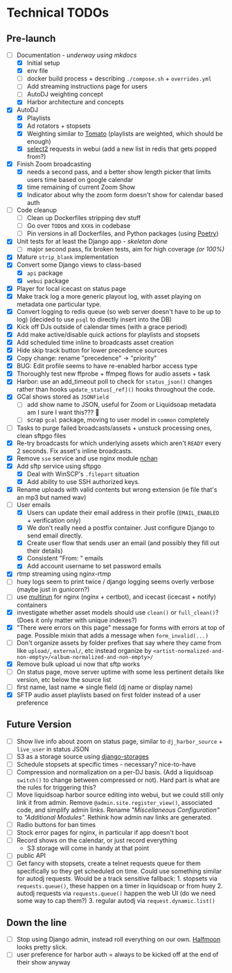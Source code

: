 # Technical TODOs

## Pre-launch

- [ ] Documentation - _underway using mkdocs_
    - [x] Initial setup
    - [x] env file
    - [ ] docker build process + describing `./compose.sh` + `overrides.yml`
    - [ ] Add streaming instructions page for users
    - [ ] AutoDJ weighting concept
    - [x] Harbor architecture and concepts
- [x] AutoDJ
    - [x] Playlists
    - [x] Ad rotators + stopsets
    - [x] Weighting similar to [Tomato](https://github.com/dtcooper/tomato) (playlists are weighted,
      which should be enough)
    - [x] [select2](https://django-easy-select2.readthedocs.io/) requests in webui (add a new list in
        redis that gets popped from?)
- [x] Finish Zoom broadcasting
    - [x] needs a second pass, and a better show length picker that limits users time based on google calendar
    - [x] time remaining of current Zoom Show
    - [x] Indicator about why the zoom form doesn't show for calendar based auth
- [ ] Code cleanup
    - [ ] Clean up Dockerfiles stripping dev stuff
    - [ ] Go over `TODO`s and `XXX`s in codebase
    - [ ] Pin versions in all Dockerfiles, and Python packages (using [Poetry](https://python-poetry.org/))
- [x] Unit tests for at least the Django app - _skeleton done_
    - [ ] major second pass, fix broken tests, aim for high coverage _(or 100%)_
- [x] Mature `strip_blank` implementation
- [x] Convert some Django views to class-based
    - [x] `api` package
    - [x] `webui` package
- [x] Player for local icecast on status page
- [x] Make track log a more generic playout log, with asset playing on metadata one
    particular type.
- [x] Convert logging to redis queue (so web server doesn't have to be up to log)
    (decided to use `psql` to directly insert into the DB)
- [x] Kick off DJs outside of calendar times (with a grace period)
- [x] Add make active/disable quick actions for playlists and stopsets
- [x] Add scheduled time inline to broadcasts asset creation
- [x] Hide skip track button for lower precedence sources
- [x] Copy change: rename "precedence" -> "priority"
- [x] BUG: Edit profile seems to have re-enabled harbor access type
- [x] Thoroughly test new ffprobe + ffmpeg flows for audio assets + task
- [x] Harbor: use an add_timeout poll to check for `status_json()` changes rather than
    hooks `update_status[_ref]()` hooks throughout the code.
- [x] GCal shows stored as `JSONField`
    - [ ] add show name to JSON, useful for Zoom or Liquidsoap metadata am I sure I want this??? :tongue:
    - [ ] scrap `gcal` package, moving to user model in `common` completely
- [ ] Tasks to purge failed broadcasts/assets + unstuck processing ones, clean sftpgo files
- [x] Re-try broadcasts for which underlying assets which aren't `READY` every 2 seconds.
    Fix asset's inline broadcasts.
- [x] Remove `sse` service and use nginx module [nchan](https://nchan.io/)
- [x] Add sftp service using sftpgo
    - [x] Deal with WinSCP's `.filepart` situation
    - [x] Add ability to use SSH authorized keys.
- [x] Rename uploads with valid contents but wrong extension (ie file that's an mp3 but named wav)
- [ ] User emails
    - [x] Users can update their email address in their profile (`EMAIL_ENABLED` + verification only)
    - [x] We don't really need a postfix container. Just configure Django to send email directly.
    - [x] Create user flow that sends user an email (and possibly they fill out their details)
    - [x] Consistent "From: " emails
    - [x] Add account username to set password emails
- [x] rtmp streaming using nginx-rtmp
- [ ] huey logs seem to print twice / django logging seems overly verbose (maybe just in gunicorn?)
- [ ] use [multirun](https://github.com/nicolas-van/multirun) for nginx (nginx + certbot),
    and icecast (icecast + notify) containers
- [x] investigate whether asset models should use `clean()` or `full_clean()`?
    (Does it only matter with unique indexes?)
- [x] "There were errors on this page" message for forms with errors at top of page. Possible mixin
    that adds a message when `form_invalid(...)`
- [ ] Don't organize assets by folder prefixes that say where they came from like `upload/`, `external/`, etc
    instead organize by `<artist-normalized-and-non-empty>/<album-normalized-and-non-empty>/`
- [x] Remove bulk upload ui now that sftp works
- [ ] On status page, move server uptime with some less pertinent details like version, etc below the source list
- [ ] first name, last name => single field (dj name or display name)
- [x] SFTP audio asset playlists based on first folder instead of a user preference

## Future Version

- [ ] Show live info about zoom on status page, similar to `dj_harbor_source` + `live_user` in status JSON
- [ ] S3 as a storage source using [django-storages](https://django-storages.readthedocs.io/)
- [ ] Schedule stopsets at specific times - necessary? nice-to-have
- [ ] Compression and normalization on a per-DJ basis. (Add a liquidsoap `switch()` to
    change between compressed or not). Hard part is what are the rules for triggering this?
- [ ] Move liquidsoap harbor source editing into webui, but we could still only link it from admin.
    Remove `@admin.site.register_view()`, associated code, and simplify admin links.
    Rename _"Miscellaneous Configuration"_ to _"Additional Modules"._ Rethink how admin nav links are generated.
- [ ] Radio buttons for ban times
- [ ] Stock error pages for nginx, in particular if app doesn't boot
- [ ] Record shows on the calendar, or just record everything
    - S3 storage will come in handy at that point
- [ ] public API
- [ ] Get fancy with stopsets, create a telnet requests queue for them specifically so they get
    scheduled on time. Could use something similar for autodj requests. Would be a track sensitive fallback:
        1. stopsets via `requests.queue()`, these happen on a timer in liquidsoap or from huey
        2. autodj requests via `requests.queue()` happen the web UI (do we need some way to cap them?)
        3. regular autodj via `request.dynamic.list()`

## Down the line

- [ ] Stop using Django admin, instead roll everything on our own.
    [Halfmoon](https://gethalfmoon.com) looks pretty slick.
- [ ] user preference for harbor auth = always to be kicked off at the end of their show anyway
